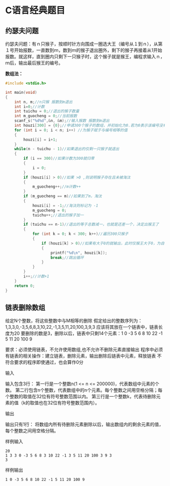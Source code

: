 # C语言经典题目

## 约瑟夫问题

约瑟夫问题：有ｎ只猴子，按顺时针方向围成一圈选大王（编号从１到ｎ），从第１号开始报数，一直数到ｍ，数到ｍ的猴子退出圈外，剩下的猴子再接着从1开始报数。就这样，直到圈内只剩下一只猴子时，这个猴子就是猴王，编程求输入ｎ，ｍ后，输出最后猴王的编号。

**数组法：**

```c
#include <stdio.h>

int main(void)
{
    int n, m;//n只猴 报数到m退出
    int i=0;//计数
    int tuichu = 0;//退出的猴子数量
    int m_guocheng = 0;//当前报数
    scanf_s("%d%d",&n, &m);//输入猴数 报数到m退出
    int houzi[300] = {0};//申请300个猴子的数组，并初始化为0.若为0表示该编号没有猴子。
    for (int i = 0; i < n; i++) //为猴子赋于与编号相等的值
    {
        houzi[i] = i+1;
    }
    while(n - tuichu - 1)//如果退出的仅剩一只猴子就退出
    {
        if (i == 300)//如果计数为300就归零
        {
            i = 0;
        }
        if (houzi[i] > 0)//如果 >0 ,则说明猴子存在且未被淘汰
        {
            m_guocheng++;//m计数++
        }
        if (m_guocheng == m)//如果到了m，淘汰
        {
            houzi[i] = -1;//淘汰则标记为 -1
            m_guocheng = 0;
            tuichu++;//退出的猴子加一
        }
        if (tuichu == n-1)//退出的等于总数减一，也就是还差一个，决定出猴王了
        {
            for (int k = 0; k < 300; k++)//遍历300只猴子
            {
                if (houzi[k] > 0)//如果有大于0的就输出，此时仅猴王大于0，为自己的编号，其他为0，不存在该猴子，-1，已被淘汰的猴子。
                {
                    printf("%d\n", houzi[k]);
                    break;//跳出循环
                }
            }
        }
        i++;//计数+1
    }
    return 0;
}
```



## 链表删除数组

给定N个整数，将这些整数中与M相等的删除
假定给出的整数序列为：1,3,3,0,-3,5,6,8,3,10,22,-1,3,5,11,20,100,3,9,3
应该将其放在一个链表中，链表长度为20
要删除的数是3，删除以后，链表中只剩14个元素：1 0 -3 5 6 8 10 22 -1 5 11 20 100 9

要求：必须使用链表，不允许使用数组,也不允许不删除元素直接输出
   程序中必须有链表的相关操作：建立链表，删除元素，输出删除后链表中元素，释放链表
   不符合要求的程序即使通过，也会算作0分

输入

输入包含3行：
第一行是一个整数n(1 <= n <= 200000)，代表数组中元素的个数。
第二行包含n个整数，代表数组中的n个元素。每个整数之间用空格分隔；每个整数的取值在32位有符号整数范围以内。
第三行是一个整数k，代表待删除元素的值（k的取值也在32位有符号整数范围内）。

输出

输出只有1行：
将数组内所有待删除元素删除以后，输出数组内的剩余元素的值，每个整数之间用空格分隔。

样例输入

```
20
1 3 3 0 -3 5 6 8 3 10 22 -1 3 5 11 20 100 3 9 3
3
```

样例输出

```
1 0 -3 5 6 8 10 22 -1 5 11 20 100 9
```